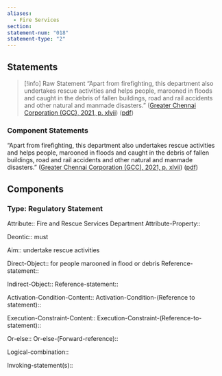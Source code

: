 ```yaml
---
aliases:
  - Fire Services
section: 
statement-num: "018"
statement-type: "2"
---
```

## Statements 
> [!info] Raw Statement
> “Apart from firefighting, this department also undertakes rescue activities and helps people, marooned in floods and caught in the debris of fallen buildings, road and rail accidents and other natural and manmade disasters.” ([Greater Chennai Corporation (GCC), 2021, p. xlvii](zotero://select/library/items/AZZSXLC8)) ([pdf](zotero://open-pdf/library/items/ZWDYK52D?page=47&annotation=3LLTRRAR)) 
> 

### Component Statements
“Apart from firefighting, this department also undertakes rescue activities and helps people, marooned in floods and caught in the debris of fallen buildings, road and rail accidents and other natural and manmade disasters.” ([Greater Chennai Corporation (GCC), 2021, p. xlvii](zotero://select/library/items/AZZSXLC8)) ([pdf](zotero://open-pdf/library/items/ZWDYK52D?page=47&annotation=3LLTRRAR)) 
## Components
### Type: Regulatory Statement
Attribute:: Fire and Rescue Services Department
Attribute-Property::

Deontic:: must

Aim:: undertake rescue activities

Direct-Object:: for people marooned in flood or debris
	Reference-statement::

Indirect-Object::
	Reference-statement::

Activation-Condition-Content::
	Activation-Condition-(Reference to statement)::

Execution-Constraint-Content::
	Execution-Constraint-(Reference-to-statement)::

Or-else::
	Or-else-(Forward-reference)::

Logical-combination::

Invoking-statement(s)::
